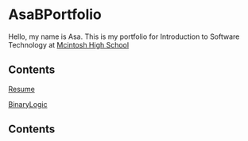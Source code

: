 # AsaBPortfolio
Hello, my name is Asa. This is my portfolio for Introduction to Software Technology at [Mcintosh High School](http://www.fcboe.org/mhs)

## Contents
[Resume](Resume.md)

[BinaryLogic](Binary-Logic.md)

## Contents
